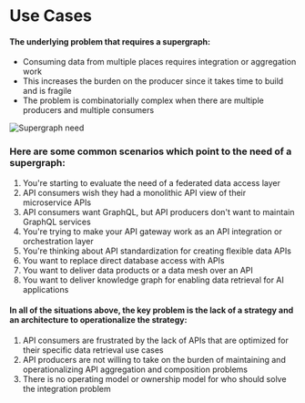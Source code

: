 # Use Cases

#### The underlying problem that requires a supergraph:
- Consuming data from multiple places requires integration or aggregation work
- This increases the burden on the producer since it takes time to build and is fragile
- The problem is combinatorially complex when there are multiple producers and multiple consumers

![Supergraph need](https://github.com/hasura/supergraph-io/assets/131160/2debe261-813a-4100-83dd-ef3efb8dc8d0)

### Here are some common scenarios which point to the need of a supergraph:
1. You're starting to evaluate the need of a federated data access layer
2. API consumers wish they had a monolithic API view of their microservice APIs
3. API consumers want GraphQL, but API producers don't want to maintain GraphQL services
5. You're trying to make your API gateway work as an API integration or orchestration layer
6. You're thinking about API standardization for creating flexible data APIs
7. You want to replace direct database access with APIs
8. You want to deliver data products or a data mesh over an API
9. You want to deliver knowledge graph for enabling data retrieval for AI applications

#### In all of the situations above, the key problem is the lack of a strategy and an architecture to operationalize the strategy:
1. API consumers are frustrated by the lack of APIs that are optimized for their specific data retrieval use cases
2. API producers are not willing to take on the burden of maintaining and operationalizing API aggregation and composition problems
3. There is no operating model or ownership model for who should solve the integration problem


